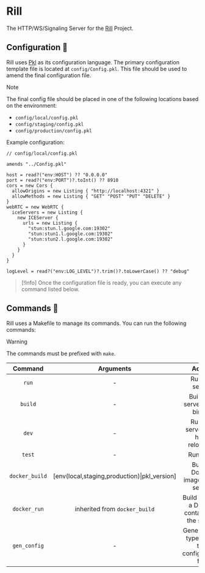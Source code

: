 # Rill

The HTTP/WS/Signaling Server for the [Rill](https://rill.one) Project.

## Configuration :wrench:

Rill uses [Pkl](https://pkl-lang.org) as its configuration language. The primary configuration template file is located at `config/Config.pkl`. This file should be used to amend the final configuration file.

> [!Note]
> The final config file should be placed in one of the following locations based on the environment:
>
> - `config/local/config.pkl`
> - `config/staging/config.pkl`
> - `config/production/config.pkl`

Example configuration:

```pkl
// config/local/config.pkl

amends "../Config.pkl"

host = read?("env:HOST") ?? "0.0.0.0"
port = read?("env:PORT")?.toInt() ?? 8910
cors = new Cors {
  allowOrigins = new Listing { "http://localhost:4321" }
  allowMethods = new Listing { "GET" "POST" "PUT" "DELETE" }
}
webRTC = new WebRTC {
  iceServers = new Listing {
    new ICEServer {
      urls = new Listing {
        "stun:stun.l.google.com:19302"
        "stun:stun1.l.google.com:19302"
        "stun:stun2.l.google.com:19302"
      }
    }
  }
}

logLevel = read?("env:LOG_LEVEL")?.trim()?.toLowerCase() ?? "debug"
```

> [!Info] Once the configuration file is ready, you can execute any command listed below.

## Commands :hammer:

Rill uses a Makefile to manage its commands. You can run the following commands:

> [!Warning]
> The commands must be prefixed with `make`.

| Command | Arguments | Action |
|:--------------:|:---------------------------------------------:|:-----------------------------------------------:|
| `run`          | -                                             | Run the server                                  |
| `build`        | -                                             | Build the server into a binary                  |
| `dev`          | -                                             | Run the server with hot-reloading               |
| `test`         | -                                             | Run tests                                       |
| `docker_build` | [env(local,staging,production)\|pkl_version\] | Build a Docker image of the server              |
| `docker_run`   | inherited from `docker_build`                 | Build and run a Docker container of the server  |
| `gen_config`   | -                                             | Generate the types from the configuration file  |



